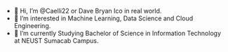 - 👋 Hi, I’m @Caelli22 or Dave Bryan Ico in real world.
- 👀 I’m interested in Machine Learning, Data Science and Cloud Engineering.
- 🌱 I’m currently Studying Bachelor of Science in Information Technology at NEUST Sumacab Campus.

<!---
Caelli22/Caelli22 is a ✨ special ✨ repository because its `README.md` (this file) appears on your GitHub profile.
You can click the Preview link to take a look at your changes.
--->
